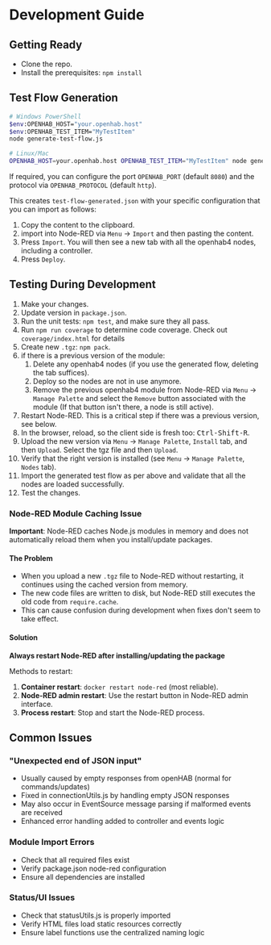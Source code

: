 # Development Guide

## Getting Ready

- Clone the repo.
- Install the prerequisites: `npm install`

## Test Flow Generation

```bash
# Windows PowerShell
$env:OPENHAB_HOST="your.openhab.host"
$env:OPENHAB_TEST_ITEM="MyTestItem"
node generate-test-flow.js

# Linux/Mac
OPENHAB_HOST=your.openhab.host OPENHAB_TEST_ITEM="MyTestItem" node generate-test-flow.js
```

If required, you can configure the port `OPENHAB_PORT` (default `8080`) and the protocol via `OPENHAB_PROTOCOL` (default `http`).

This creates `test-flow-generated.json` with your specific configuration that you can import as follows:
1. Copy the content to the clipboard.
2. import into Node-RED via `Menu` → `Import` and then pasting the content.
3. Press `Import`. You will then see a new tab with all the openhab4 nodes, including a controller.
4. Press `Deploy`.

## Testing During Development
1. Make your changes.
2. Update version in `package.json`.
3. Run the unit tests: `npm test`, and make sure they all pass.
4. Run `npm run coverage` to determine code coverage. Check out `coverage/index.html` for details
5. Create new `.tgz`: `npm pack`.
6. if there is a previous version of the module:
   1. Delete any openhab4 nodes (if you use the generated flow, deleting the tab suffices).
   2. Deploy so the nodes are not in use anymore.
   3. Remove the previous openhab4 module from Node-RED via `Menu` → `Manage Palette` and select the `Remove` button associated with the module (If that button isn't there, a node is still active). 
7. Restart Node-RED. This is a critical step if there was a previous version, see below.
8. In the browser, reload, so the client side is fresh too: <kbd>Ctrl-Shift-R</kbd>.
9. Upload the new version via `Menu` → `Manage Palette`, `Install` tab, and then `Upload`. Select the tgz file and then `Upload`.
10. Verify that the right version is installed (see `Menu` → `Manage Palette`, `Nodes` tab).
11. Import the generated test flow as per above and validate that all the nodes are loaded successfully.
12. Test the changes.

### Node-RED Module Caching Issue

**Important**: Node-RED caches Node.js modules in memory and does not automatically reload them when you install/update packages.

#### The Problem
- When you upload a new `.tgz` file to Node-RED without restarting, it continues using the cached version from memory.
- The new code files are written to disk, but Node-RED still executes the old code from `require.cache`.
- This can cause confusion during development when fixes don't seem to take effect.

#### Solution
**Always restart Node-RED after installing/updating the package**

Methods to restart:
1. **Container restart**: `docker restart node-red` (most reliable).
2. **Node-RED admin restart**: Use the restart button in Node-RED admin interface.
3. **Process restart**: Stop and start the Node-RED process.

## Common Issues

### "Unexpected end of JSON input" 
- Usually caused by empty responses from openHAB (normal for commands/updates)
- Fixed in connectionUtils.js by handling empty JSON responses
- May also occur in EventSource message parsing if malformed events are received
- Enhanced error handling added to controller and events logic

### Module Import Errors
- Check that all required files exist
- Verify package.json node-red configuration
- Ensure all dependencies are installed

### Status/UI Issues
- Check that statusUtils.js is properly imported
- Verify HTML files load static resources correctly
- Ensure label functions use the centralized naming logic
